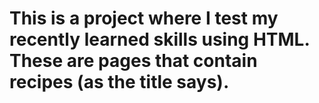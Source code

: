 # This is a project where I test my recently learned skills using HTML. These are pages that contain recipes (as the title says).